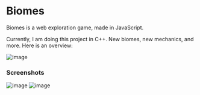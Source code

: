 # Biomes

Biomes is a web exploration game, made in JavaScript.

Currently, I am doing this project in C++. New biomes, new mechanics, and more. Here is an overview:  

![image](https://user-images.githubusercontent.com/94078957/212390098-d63eab3d-b5af-41b2-8d59-122199a51bbc.png)

### Screenshots

![image](https://user-images.githubusercontent.com/94078957/212109744-6c2982c8-86f7-4a99-92c5-71f73102af84.png)
![image](https://user-images.githubusercontent.com/94078957/212112676-2e0a6acc-6ff0-473c-851c-525e22dc22e4.png)
